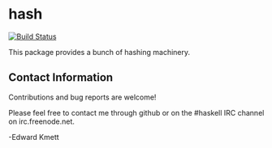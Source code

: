 hash
====

[![Build Status](https://secure.travis-ci.org/ekmett/hash.png?branch=master)](http://travis-ci.org/ekmett/hash)

This package provides a bunch of hashing machinery.

Contact Information
-------------------

Contributions and bug reports are welcome!

Please feel free to contact me through github or on the #haskell IRC channel on irc.freenode.net.

-Edward Kmett
